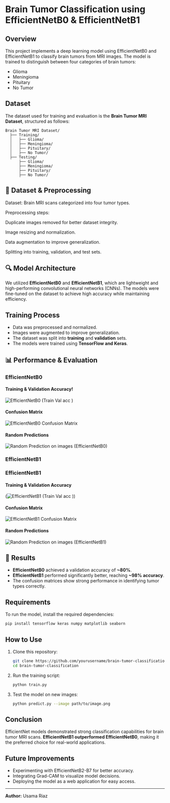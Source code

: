 # Brain Tumor Classification using EfficientNetB0 & EfficientNetB1

## Overview
This project implements a deep learning model using EfficientNetB0 and EfficientNetB1 to classify brain tumors from MRI images. The model is trained to distinguish between four categories of brain tumors:
- Glioma
- Meningioma
- Pituitary
- No Tumor

## Dataset
The dataset used for training and evaluation is the **Brain Tumor MRI Dataset**, structured as follows:
```
Brain Tumor MRI Dataset/
  ├── Training/
  │   ├── Glioma/
  │   ├── Meningioma/
  │   ├── Pituitary/
  │   ├── No Tumor/
  ├── Testing/
      ├── Glioma/
      ├── Meningioma/
      ├── Pituitary/
      ├── No Tumor/
```
## 📂 Dataset & Preprocessing

Dataset: Brain MRI scans categorized into four tumor types.

Preprocessing steps:

Duplicate images removed for better dataset integrity.

Image resizing and normalization.

Data augmentation to improve generalization.

Splitting into training, validation, and test sets.




## 🔍 Model Architecture

We utilized **EfficientNetB0** and **EfficientNetB1**, which are lightweight and high-performing convolutional neural networks (CNNs). The models were fine-tuned on the dataset to achieve high accuracy while maintaining efficiency.

## Training Process
- Data was preprocessed and normalized.
- Images were augmented to improve generalization.
- The dataset was split into **training** and **validation** sets.
- The models were trained using **TensorFlow and Keras**.

## 📊 Performance & Evaluation
### EfficientNetB0
#### Training & Validation Accuracy!
![EfficientNetB0 (Train   Val acc )](https://github.com/user-attachments/assets/9d78bb5a-8a8f-43b4-b82b-d181e81f6e14)

#### Confusion Matrix
![EfficientNetB0 Confusion Matrix](https://github.com/user-attachments/assets/9337fc44-31d0-46b0-8bd1-5d00f2a3f4fb)

#### Random Predictions
![Random Prediction on images (EfficientNetB0)](https://github.com/user-attachments/assets/65a34103-8ec7-4ec8-ab95-34c831e33737)

### EfficientNetB1
### EfficientNetB1

#### Training & Validation Accuracy
(![EfficientNetB1 (Train   Val acc )](https://github.com/user-attachments/assets/b5d798dc-b21c-4b2d-ba31-daa474fdf673))

#### Confusion Matrix
![EfficientNetB1 Confusion Matrix](https://github.com/user-attachments/assets/1a7dfb37-b77a-4595-8aaa-79fb94ee9ed4)


#### Random Predictions
![Random Prediction on images (EfficientNetB1)](https://github.com/user-attachments/assets/f908a2e6-71c1-411e-9fa5-56b057a51d9e)

## 🚀 Results
- **EfficientNetB0** achieved a validation accuracy of **~80%**.
- **EfficientNetB1** performed significantly better, reaching **~98% accuracy**.
- The confusion matrices show strong performance in identifying tumor types correctly.

## Requirements
To run the model, install the required dependencies:
```bash
pip install tensorflow keras numpy matplotlib seaborn
```

## How to Use
1. Clone this repository:
   ```bash
   git clone https://github.com/yourusername/brain-tumor-classification.git
   cd brain-tumor-classification
   ```
2. Run the training script:
   ```bash
   python train.py
   ```
3. Test the model on new images:
   ```bash
   python predict.py --image path/to/image.png
   ```

## Conclusion
EfficientNet models demonstrated strong classification capabilities for brain tumor MRI scans. **EfficientNetB1 outperformed EfficientNetB0**, making it the preferred choice for real-world applications.

## Future Improvements
- Experimenting with EfficientNetB2-B7 for better accuracy.
- Integrating Grad-CAM to visualize model decisions.
- Deploying the model as a web application for easy access.

---
**Author:** Usama Riaz

